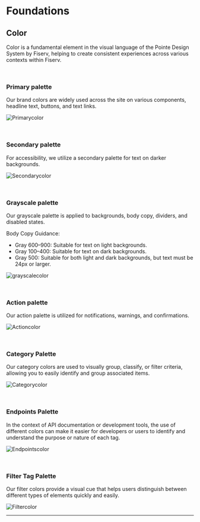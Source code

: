 # Foundations

## Color

Color is a fundamental element in the visual language of the Pointe Design System by Fiserv, helping to create consistent experiences across various contexts within Fiserv.

</br>

### Primary palette

Our brand colors are widely used across the site on various components, headline text, buttons, and text links.

![Primarycolor](../assets/image/foundations/color-primary.jpg)

</br>

### Secondary palette

For accessibility, we utilize a secondary palette for text on darker backgrounds.

![Secondarycolor](../assets/image/foundations/color-secondary.jpg)

</br>

### Grayscale palette

Our grayscale palette is applied to backgrounds, body copy, dividers, and disabled states.

Body Copy Guidance:
- Gray 600–900: Suitable for text on light backgrounds.
- Gray 100–400: Suitable for text on dark backgrounds.
- Gray 500: Suitable for both light and dark backgrounds, but text must be 24px or larger.

![grayscalecolor](../assets/image/foundations/color-grayscale.jpg)

</br>

### Action palette

Our action palette is utilized for notifications, warnings, and confirmations.

![Actioncolor](../assets/image/foundations/color-action.jpg)

</br>

### Category Palette

Our category colors are used to visually group, classify, or filter criteria, allowing you to easily identify and group associated items.

![Categorycolor](../assets/image/foundations/color-category.jpg)

</br>

### Endpoints Palette

In the context of API documentation or development tools, the use of different colors can make it easier for developers or users to identify and understand the purpose or nature of each tag.

![Endpointscolor](../assets/image/foundations/color-endpoints.jpg)

</br>

### Filter Tag Palette

Our filter colors provide a visual cue that helps users distinguish between different types of elements quickly and easily.

![Filtercolor](../assets/image/foundations/color-filter.jpg)

___
